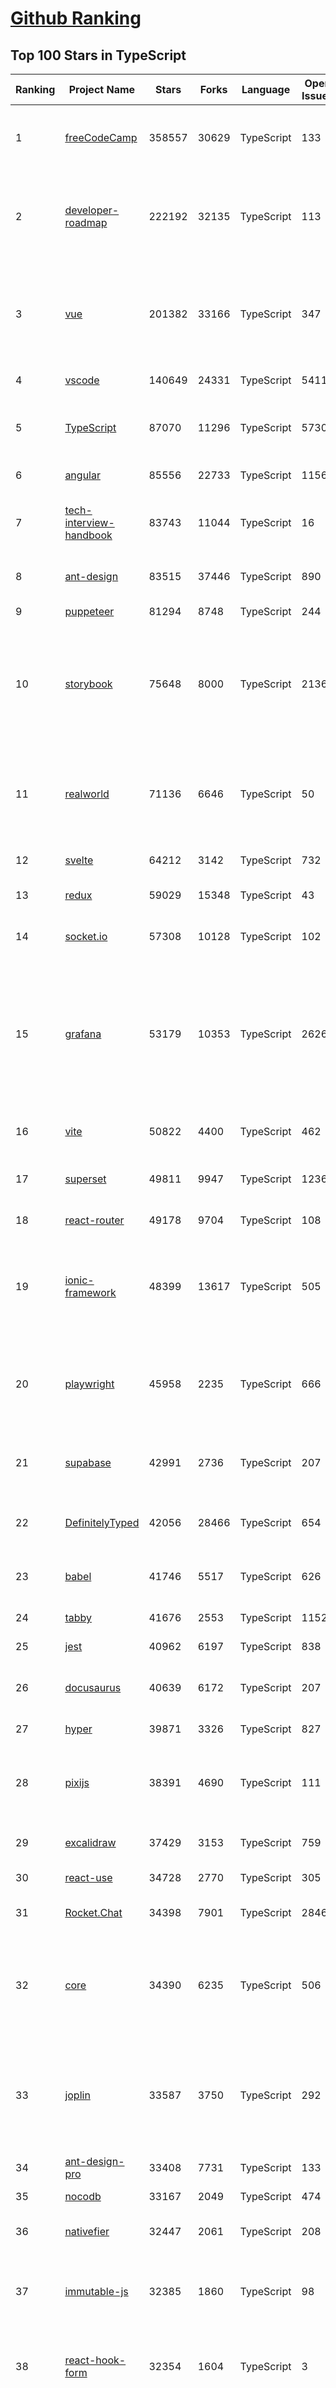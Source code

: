 [Github Ranking](../README.md)
==========

## Top 100 Stars in TypeScript

| Ranking | Project Name | Stars | Forks | Language | Open Issues | Description | Last Commit |
| ------- | ------------ | ----- | ----- | -------- | ----------- | ----------- | ----------- |
| 1 | [freeCodeCamp](https://github.com/freeCodeCamp/freeCodeCamp) | 358557 | 30629 | TypeScript | 133 | freeCodeCamp.org's open-source codebase and curriculum. Learn to code for free. | 2022-12-25T01:17:21Z |
| 2 | [developer-roadmap](https://github.com/kamranahmedse/developer-roadmap) | 222192 | 32135 | TypeScript | 113 | Interactive roadmaps, guides and other educational content to help developers grow in their careers. | 2022-12-24T14:35:55Z |
| 3 | [vue](https://github.com/vuejs/vue) | 201382 | 33166 | TypeScript | 347 | 🖖 Vue.js is a progressive, incrementally-adoptable JavaScript framework for building UI on the web. | 2022-12-21T08:26:38Z |
| 4 | [vscode](https://github.com/microsoft/vscode) | 140649 | 24331 | TypeScript | 5411 | Visual Studio Code | 2022-12-24T16:47:22Z |
| 5 | [TypeScript](https://github.com/microsoft/TypeScript) | 87070 | 11296 | TypeScript | 5730 | TypeScript is a superset of JavaScript that compiles to clean JavaScript output. | 2022-12-24T22:19:59Z |
| 6 | [angular](https://github.com/angular/angular) | 85556 | 22733 | TypeScript | 1156 | The modern web developer’s platform | 2022-12-25T03:00:11Z |
| 7 | [tech-interview-handbook](https://github.com/yangshun/tech-interview-handbook) | 83743 | 11044 | TypeScript | 16 | 💯 Curated coding interview preparation materials for busy software engineers | 2022-12-22T19:34:56Z |
| 8 | [ant-design](https://github.com/ant-design/ant-design) | 83515 | 37446 | TypeScript | 890 | An enterprise-class UI design language and React UI library | 2022-12-24T16:38:18Z |
| 9 | [puppeteer](https://github.com/puppeteer/puppeteer) | 81294 | 8748 | TypeScript | 244 | Headless Chrome Node.js API | 2022-12-25T02:26:38Z |
| 10 | [storybook](https://github.com/storybookjs/storybook) | 75648 | 8000 | TypeScript | 2136 | Storybook is a frontend workshop for building UI components and pages in isolation. Made for UI development, testing, and documentation.  | 2022-12-25T02:21:19Z |
| 11 | [realworld](https://github.com/gothinkster/realworld) | 71136 | 6646 | TypeScript | 50 | "The mother of all demo apps" — Exemplary fullstack Medium.com clone powered by React, Angular, Node, Django, and many more 🏅 | 2022-12-23T15:58:11Z |
| 12 | [svelte](https://github.com/sveltejs/svelte) | 64212 | 3142 | TypeScript | 732 | Cybernetically enhanced web apps | 2022-12-23T09:47:50Z |
| 13 | [redux](https://github.com/reduxjs/redux) | 59029 | 15348 | TypeScript | 43 | Predictable state container for JavaScript apps | 2022-12-23T17:00:05Z |
| 14 | [socket.io](https://github.com/socketio/socket.io) | 57308 | 10128 | TypeScript | 102 | Realtime application framework (Node.JS server) | 2022-12-15T15:38:53Z |
| 15 | [grafana](https://github.com/grafana/grafana) | 53179 | 10353 | TypeScript | 2626 | The open and composable observability and data visualization platform. Visualize metrics, logs, and traces from multiple sources like Prometheus, Loki, Elasticsearch, InfluxDB, Postgres and many more.  | 2022-12-24T15:48:12Z |
| 16 | [vite](https://github.com/vitejs/vite) | 50822 | 4400 | TypeScript | 462 | Next generation frontend tooling. It's fast! | 2022-12-24T23:47:28Z |
| 17 | [superset](https://github.com/apache/superset) | 49811 | 9947 | TypeScript | 1236 | Apache Superset is a Data Visualization and Data Exploration Platform | 2022-12-24T16:33:20Z |
| 18 | [react-router](https://github.com/remix-run/react-router) | 49178 | 9704 | TypeScript | 108 | Declarative routing for React | 2022-12-23T21:05:46Z |
| 19 | [ionic-framework](https://github.com/ionic-team/ionic-framework) | 48399 | 13617 | TypeScript | 505 | A powerful cross-platform UI toolkit for building native-quality iOS, Android, and Progressive Web Apps with HTML, CSS, and JavaScript. | 2022-12-22T18:42:24Z |
| 20 | [playwright](https://github.com/microsoft/playwright) | 45958 | 2235 | TypeScript | 666 | Playwright is a framework for Web Testing and Automation. It allows testing Chromium, Firefox and WebKit with a single API.  | 2022-12-24T22:17:21Z |
| 21 | [supabase](https://github.com/supabase/supabase) | 42991 | 2736 | TypeScript | 207 | The open source Firebase alternative. Follow to stay updated about our public Beta. | 2022-12-24T11:57:57Z |
| 22 | [DefinitelyTyped](https://github.com/DefinitelyTyped/DefinitelyTyped) | 42056 | 28466 | TypeScript | 654 | The repository for high quality TypeScript type definitions. | 2022-12-25T01:09:38Z |
| 23 | [babel](https://github.com/babel/babel) | 41746 | 5517 | TypeScript | 626 | 🐠 Babel is a compiler for writing next generation JavaScript. | 2022-12-23T21:08:35Z |
| 24 | [tabby](https://github.com/Eugeny/tabby) | 41676 | 2553 | TypeScript | 1152 | A terminal for a more modern age | 2022-12-22T04:06:54Z |
| 25 | [jest](https://github.com/facebook/jest) | 40962 | 6197 | TypeScript | 838 | Delightful JavaScript Testing. | 2022-12-23T20:35:15Z |
| 26 | [docusaurus](https://github.com/facebook/docusaurus) | 40639 | 6172 | TypeScript | 207 | Easy to maintain open source documentation websites. | 2022-12-23T21:54:59Z |
| 27 | [hyper](https://github.com/vercel/hyper) | 39871 | 3326 | TypeScript | 827 | A terminal built on web technologies | 2022-12-20T17:24:39Z |
| 28 | [pixijs](https://github.com/pixijs/pixijs) | 38391 | 4690 | TypeScript | 111 | The HTML5 Creation Engine: Create beautiful digital content with the fastest, most flexible 2D WebGL renderer. | 2022-12-22T23:51:11Z |
| 29 | [excalidraw](https://github.com/excalidraw/excalidraw) | 37429 | 3153 | TypeScript | 759 | Virtual whiteboard for sketching hand-drawn like diagrams | 2022-12-24T00:42:23Z |
| 30 | [react-use](https://github.com/streamich/react-use) | 34728 | 2770 | TypeScript | 305 | React Hooks — 👍 | 2022-12-20T16:49:47Z |
| 31 | [Rocket.Chat](https://github.com/RocketChat/Rocket.Chat) | 34398 | 7901 | TypeScript | 2846 | The communications platform that puts data protection first. | 2022-12-24T04:33:21Z |
| 32 | [core](https://github.com/vuejs/core) | 34390 | 6235 | TypeScript | 506 | 🖖 Vue.js is a progressive, incrementally-adoptable JavaScript framework for building UI on the web. | 2022-12-23T21:32:40Z |
| 33 | [joplin](https://github.com/laurent22/joplin) | 33587 | 3750 | TypeScript | 292 | Joplin - an open source note taking and to-do application with synchronisation capabilities for Windows, macOS, Linux, Android and iOS. | 2022-12-25T02:19:16Z |
| 34 | [ant-design-pro](https://github.com/ant-design/ant-design-pro) | 33408 | 7731 | TypeScript | 133 | 👨🏻‍💻👩🏻‍💻 Use Ant Design like a Pro! | 2022-12-24T02:45:14Z |
| 35 | [nocodb](https://github.com/nocodb/nocodb) | 33167 | 2049 | TypeScript | 474 | 🔥 🔥 🔥 Open Source Airtable Alternative | 2022-12-24T15:30:02Z |
| 36 | [nativefier](https://github.com/nativefier/nativefier) | 32447 | 2061 | TypeScript | 208 | Make any web page a desktop application | 2022-12-07T16:10:30Z |
| 37 | [immutable-js](https://github.com/immutable-js/immutable-js) | 32385 | 1860 | TypeScript | 98 | Immutable persistent data collections for Javascript which increase efficiency and simplicity. | 2022-12-23T13:55:05Z |
| 38 | [react-hook-form](https://github.com/react-hook-form/react-hook-form) | 32354 | 1604 | TypeScript | 3 | 📋 React Hooks for form state management and validation (Web + React Native) | 2022-12-24T02:12:13Z |
| 39 | [taro](https://github.com/NervJS/taro) | 32066 | 4350 | TypeScript | 890 | 开放式跨端跨框架解决方案，支持使用 React/Vue/Nerv 等框架来开发微信/京东/百度/支付宝/字节跳动/ QQ 小程序/H5/React Native 等应用。  https://taro.zone/ | 2022-12-24T00:07:01Z |
| 40 | [query](https://github.com/TanStack/query) | 31756 | 1983 | TypeScript | 45 | 🤖 Powerful asynchronous state management, server-state utilities and data fetching for TS/JS, React, Solid, Svelte and Vue. | 2022-12-24T22:09:05Z |
| 41 | [formik](https://github.com/jaredpalmer/formik) | 31678 | 2632 | TypeScript | 635 | Build forms in React, without the tears 😭  | 2022-12-20T18:09:24Z |
| 42 | [date-fns](https://github.com/date-fns/date-fns) | 30557 | 1578 | TypeScript | 375 | ⏳ Modern JavaScript date utility library ⌛️ | 2022-12-23T09:32:52Z |
| 43 | [chakra-ui](https://github.com/chakra-ui/chakra-ui) | 30334 | 2720 | TypeScript | 82 | ⚡️ Simple, Modular & Accessible UI Components for your React Applications | 2022-12-24T21:01:16Z |
| 44 | [typeorm](https://github.com/typeorm/typeorm) | 30016 | 5571 | TypeScript | 1780 | ORM for TypeScript and JavaScript (ES7, ES6, ES5). Supports MySQL, PostgreSQL, MariaDB, SQLite, MS SQL Server, Oracle, SAP Hana, WebSQL databases. Works in NodeJS, Browser, Ionic, Cordova and Electron platforms. | 2022-12-24T06:48:39Z |
| 45 | [graphql-engine](https://github.com/hasura/graphql-engine) | 28890 | 2548 | TypeScript | 1873 | Blazing fast, instant realtime GraphQL APIs on your DB with fine grained access control, also trigger webhooks on database events. | 2022-12-23T21:47:13Z |
| 46 | [type-challenges](https://github.com/type-challenges/type-challenges) | 28826 | 2859 | TypeScript | 18602 | Collection of TypeScript type challenges with online judge | 2022-12-23T19:30:21Z |
| 47 | [rxjs](https://github.com/ReactiveX/rxjs) | 28179 | 2906 | TypeScript | 207 | A reactive programming library for JavaScript | 2022-12-23T03:03:56Z |
| 48 | [appwrite](https://github.com/appwrite/appwrite) | 27925 | 2311 | TypeScript | 603 | Secure Backend Server for Web, Mobile & Flutter Developers 🚀 AKA the 100% open-source Firebase alternative. | 2022-12-23T21:49:34Z |
| 49 | [prisma](https://github.com/prisma/prisma) | 27843 | 990 | TypeScript | 2382 | Next-generation ORM for Node.js & TypeScript \| PostgreSQL, MySQL, MariaDB, SQL Server, SQLite, MongoDB and CockroachDB | 2022-12-24T02:56:19Z |
| 50 | [html2canvas](https://github.com/niklasvh/html2canvas) | 27295 | 4533 | TypeScript | 806 | Screenshots with JavaScript | 2022-12-08T17:11:56Z |
| 51 | [n8n](https://github.com/n8n-io/n8n) | 27154 | 3197 | TypeScript | 158 | Free and source-available fair-code licensed workflow automation tool. Easily automate tasks across different services. | 2022-12-23T22:26:12Z |
| 52 | [postcss](https://github.com/postcss/postcss) | 27022 | 1557 | TypeScript | 17 | Transforming styles with JS plugins | 2022-12-11T17:34:51Z |
| 53 | [slate](https://github.com/ianstormtaylor/slate) | 26131 | 2979 | TypeScript | 546 | A completely customizable framework for building rich text editors. (Currently in beta.) | 2022-12-22T16:17:13Z |
| 54 | [mobx](https://github.com/mobxjs/mobx) | 25984 | 1720 | TypeScript | 19 | Simple, scalable state management. | 2022-12-21T14:42:51Z |
| 55 | [angular-cli](https://github.com/angular/angular-cli) | 25860 | 12116 | TypeScript | 201 | CLI tool for Angular | 2022-12-25T00:51:21Z |
| 56 | [cheerio](https://github.com/cheeriojs/cheerio) | 25768 | 1572 | TypeScript | 10 | Fast, flexible, and lean implementation of core jQuery designed specifically for the server. | 2022-12-24T12:29:24Z |
| 57 | [react-select](https://github.com/JedWatson/react-select) | 25583 | 3982 | TypeScript | 205 | The Select Component for React.js | 2022-12-18T01:47:50Z |
| 58 | [swr](https://github.com/vercel/swr) | 25087 | 987 | TypeScript | 62 | React Hooks for Data Fetching | 2022-12-22T10:25:06Z |
| 59 | [zustand](https://github.com/pmndrs/zustand) | 24841 | 746 | TypeScript | 18 | 🐻 Bear necessities for state management in React | 2022-12-24T00:51:40Z |
| 60 | [react-spring](https://github.com/pmndrs/react-spring) | 24657 | 1082 | TypeScript | 70 | ✌️ A spring physics based React animation library | 2022-12-17T09:29:26Z |


